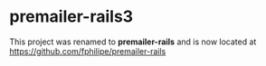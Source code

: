 premailer-rails3
================

This project was renamed to **premailer-rails** and is now located at https://github.com/fphilipe/premailer-rails
